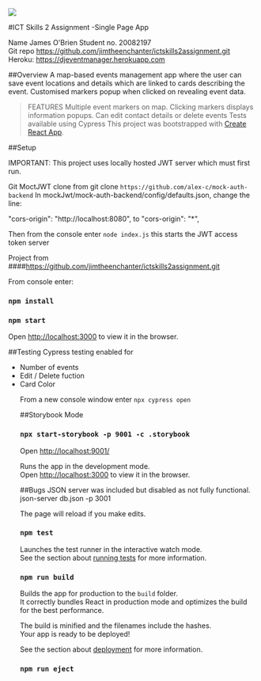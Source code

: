 <img src="https://res.cloudinary.com/jimtheenchanter/image/upload/v1564740843/happycouple1.jpg">

#ICT Skills 2 Assignment  -Single Page App

Name        James O'Brien
Student no. 20082197    
Git repo    https://github.com/jimtheenchanter/ictskills2assignment.git
Heroku:     https://djeventmanager.herokuapp.com


##Overview
A map-based events management app where the user can save event locations and details
 which are linked to cards describing the event. Customised markers popup
 when clicked on revealing event data.

 
 > FEATURES
    Multiple event markers on map. 
    Clicking markers displays information popups.
    Can edit contact details or delete events 
    Tests available using Cypress
This project was bootstrapped with [Create React App](https://github.com/facebook/create-react-app).

##Setup

IMPORTANT: This project uses locally hosted JWT server 
which must first run. 


Git MoctJWT clone from 
git clone `https://github.com/alex-c/mock-auth-backend`
In mockJwt/mock-auth-backend/config/defaults.json, change the line:

"cors-origin": "http://localhost:8080",
to
"cors-origin": "*",

Then from the console enter 
`node index.js`
this starts the JWT access token server


Project from
####https://github.com/jimtheenchanter/ictskills2assignment.git

From console enter:
### `npm install`
### `npm start`

Open [http://localhost:3000](http://localhost:3000) to view it in the browser.

##Testing
Cypress testing enabled for 

<ul>
<li>Number of events

<li>Edit / Delete fuction

<li>Card Color

From a new console window enter 
`npx cypress open` 

##Storybook Mode
 ### `npx start-storybook -p 9001 -c .storybook`
 Open [http://localhost:9001/](http://localhost:9001)
 


Runs the app in the development mode.<br>
Open [http://localhost:3000](http://localhost:3000) to view it in the browser.

##Bugs
JSON server was included but disabled as not fully functional.
json-server db.json -p 3001

The page will reload if you make edits.<br>
### `npm test`

Launches the test runner in the interactive watch mode.<br>
See the section about [running tests](https://facebook.github.io/create-react-app/docs/running-tests) for more information.

### `npm run build`

Builds the app for production to the `build` folder.<br>
It correctly bundles React in production mode and optimizes the build for the best performance.

The build is minified and the filenames include the hashes.<br>
Your app is ready to be deployed!

See the section about [deployment](https://facebook.github.io/create-react-app/docs/deployment) for more information.

### `npm run eject`


